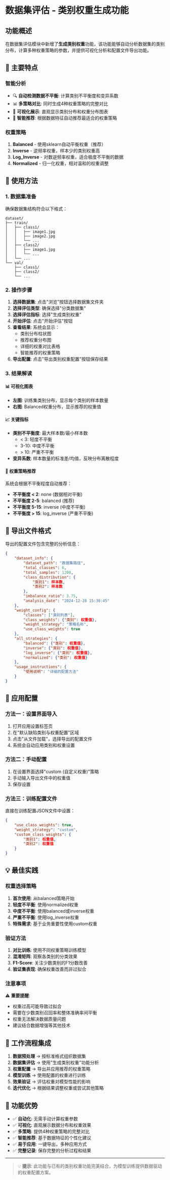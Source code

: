 # 数据集评估 - 类别权重生成功能

## 功能概述

在数据集评估模块中新增了**生成类别权重**功能，该功能能够自动分析数据集的类别分布，计算多种权重策略的参数，并提供可视化分析和配置文件导出功能。

## 🎯 主要特点

### 智能分析
- 🔍 **自动检测数据不平衡**: 计算类别不平衡度和变异系数
- 📊 **多策略对比**: 同时生成4种权重策略的完整对比
- 🎨 **可视化展示**: 直观显示类别分布和权重分布图表
- 🤖 **智能推荐**: 根据数据特征自动推荐最适合的权重策略

### 权重策略
1. **Balanced** - 使用sklearn自动平衡权重（推荐）
2. **Inverse** - 逆频率权重，样本少的类别权重高
3. **Log_Inverse** - 对数逆频率权重，适合极度不平衡的数据
4. **Normalized** - 归一化权重，相对温和的权重调整

## 🚀 使用方法

### 1. 数据集准备
确保数据集结构符合以下格式：
```
dataset/
├── train/
│   ├── class1/
│   │   ├── image1.jpg
│   │   ├── image2.jpg
│   │   └── ...
│   ├── class2/
│   │   ├── image1.jpg
│   │   └── ...
│   └── ...
└── val/
    ├── class1/
    ├── class2/
    └── ...
```

### 2. 操作步骤
1. **选择数据集**: 点击"浏览"按钮选择数据集文件夹
2. **选择评估类型**: 确保选择"分类数据集"
3. **选择评估指标**: 选择"生成类别权重"
4. **开始评估**: 点击"开始评估"按钮
5. **查看结果**: 系统会显示：
   - 类别分布柱状图
   - 推荐权重分布图
   - 详细的权重对比表格
   - 智能推荐的权重策略
6. **导出配置**: 点击"导出类别权重配置"按钮保存结果

### 3. 结果解读

#### 📊 可视化图表
- **左图**: 训练集类别分布，显示每个类别的样本数量
- **右图**: Balanced权重分布，显示推荐的权重值

#### 📈 关键指标
- **类别不平衡度**: 最大样本数/最小样本数
  - < 3: 轻度不平衡
  - 3-10: 中度不平衡
  - \> 10: 严重不平衡
- **变异系数**: 样本数量的标准差/均值，反映分布离散程度

#### 🎯 权重策略推荐
系统会根据不平衡程度自动推荐：
- **不平衡度 < 2**: none (数据相对平衡)
- **不平衡度 2-5**: balanced (推荐)
- **不平衡度 5-15**: inverse (中度不平衡)
- **不平衡度 > 15**: log_inverse (严重不平衡)

## 📁 导出文件格式

导出的配置文件包含完整的分析信息：

```json
{
    "dataset_info": {
        "dataset_path": "数据集路径",
        "total_classes": 6,
        "total_samples": 1200,
        "class_distribution": {
            "类别1": 样本数,
            "类别2": 样本数
        },
        "imbalance_ratio": 3.75,
        "analysis_date": "2024-12-28 15:30:45"
    },
    "weight_config": {
        "classes": ["类别列表"],
        "class_weights": {"类别": 权重值},
        "weight_strategy": "策略名称",
        "use_class_weights": true
    },
    "all_strategies": {
        "balanced": {"类别": 权重值},
        "inverse": {"类别": 权重值},
        "log_inverse": {"类别": 权重值},
        "normalized": {"类别": 权重值}
    },
    "usage_instructions": {
        "使用说明": "详细的配置方法"
    }
}
```

## 🔧 应用配置

### 方法一：设置界面导入
1. 打开应用设置标签页
2. 在"默认缺陷类别与权重配置"区域
3. 点击"从文件加载"，选择导出的配置文件
4. 系统会自动应用类别和权重设置

### 方法二：手动配置
1. 在设置界面选择"custom (自定义权重)"策略
2. 手动输入导出文件中的权重值
3. 保存设置

### 方法三：训练配置文件
直接在训练配置JSON文件中设置：
```json
{
    "use_class_weights": true,
    "weight_strategy": "custom",
    "custom_class_weights": {
        "类别1": 权重值,
        "类别2": 权重值
    }
}
```

## 💡 最佳实践

### 权重选择策略
1. **首次使用**: 从balanced策略开始
2. **轻度不平衡**: 使用normalized权重
3. **中度不平衡**: 使用balanced或inverse权重
4. **严重不平衡**: 使用log_inverse权重
5. **特殊需求**: 基于业务重要性使用custom权重

### 验证方法
1. **对比训练**: 使用不同权重策略训练模型
2. **混淆矩阵**: 观察各类别的分类效果
3. **F1-Score**: 关注少数类别的F1分数改善
4. **验证集表现**: 确保权重改善而非过拟合

### 注意事项
⚠️ **重要提醒**:
- 权重过高可能导致过拟合
- 需要在少数类别召回率和整体准确率间平衡
- 权重无法解决数据质量问题
- 建议结合数据增强等其他技术

## 🔄 工作流程集成

1. **数据预处理** → 按标准格式组织数据集
2. **数据集评估** → 使用"生成类别权重"功能分析
3. **权重配置** → 导出并应用推荐的权重策略
4. **模型训练** → 使用配置的权重进行训练
5. **效果验证** → 评估权重对模型性能的影响
6. **迭代优化** → 根据结果调整权重或尝试其他策略

## 🎉 功能优势

- ✅ **自动化**: 无需手动计算权重参数
- ✅ **可视化**: 直观展示数据分布和权重效果
- ✅ **多策略**: 提供4种权重策略的完整对比
- ✅ **智能推荐**: 基于数据特征的个性化建议
- ✅ **易于应用**: 一键导出，多种应用方式
- ✅ **完整记录**: 保存完整的分析过程和结果

---

> 💡 **提示**: 此功能与已有的类别权重功能完美结合，为模型训练提供数据驱动的权重配置方案。 